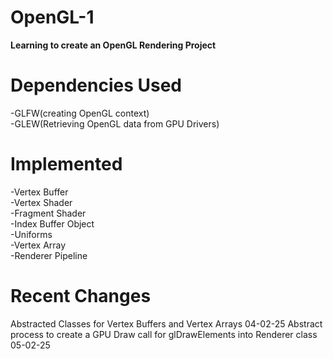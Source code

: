 # OpenGL-1

**Learning to create an OpenGL Rendering Project**
# Dependencies Used
-GLFW(creating OpenGL context)  
-GLEW(Retrieving OpenGL data from GPU Drivers)  

# Implemented
-Vertex Buffer  
-Vertex Shader  
-Fragment Shader  
-Index Buffer Object  
-Uniforms  
-Vertex Array  
-Renderer Pipeline

# Recent Changes
Abstracted Classes for Vertex Buffers and Vertex Arrays 04-02-25
Abstract process to create a GPU Draw call for glDrawElements into Renderer class 05-02-25
